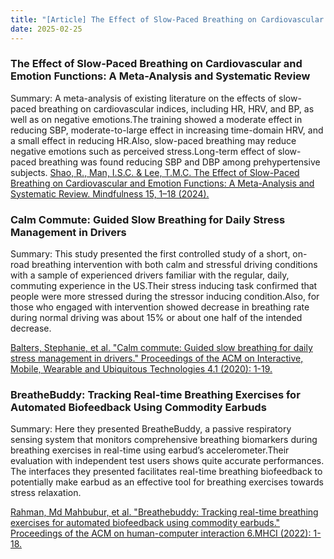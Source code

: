 ```yaml
---
title: "[Article] The Effect of Slow-Paced Breathing on Cardiovascular and Emotion Functions: A Meta-Analysis and Systematic Review & Calm Commute: Guided Slow Breathing for Daily Stress Management in Drivers & BreatheBuddy: Tracking Real-time Breathing Exercises for Automated Biofeedback Using Commodity Earbuds."
date: 2025-02-25
---
```


### The Effect of Slow-Paced Breathing on Cardiovascular and Emotion Functions: A Meta-Analysis and Systematic Review

Summary: A meta-analysis of existing literature on the effects of slow-paced breathing on cardiovascular indices, including HR, HRV, and BP, as well as on negative emotions.The training showed a moderate effect in reducing SBP, moderate-to-large effect in increasing time-domain HRV, and a small effect in reducing HR.Also, slow-paced breathing may reduce negative emotions such as perceived stress.Long-term effect of slow-paced breathing was found reducing SBP and DBP among prehypertensive subjects.
[Shao, R., Man, I.S.C. & Lee, T.M.C. The Effect of Slow-Paced Breathing on Cardiovascular and Emotion Functions: A Meta-Analysis and Systematic Review. Mindfulness 15, 1–18 (2024).](https://link.springer.com/article/10.1007/s12671-023-02294-2)


### Calm Commute: Guided Slow Breathing for Daily Stress Management in Drivers
Summary: This study presented the first controlled study of a short, on-road breathing intervention with both calm and stressful driving conditions with a sample of experienced drivers familiar with the regular, daily, commuting experience in the US.Their stress inducing task confirmed that people were more stressed during the stressor inducing condition.Also, for those who engaged with intervention showed decrease in breathing rate during normal driving was about 15% or about one half of the intended decrease.

[Balters, Stephanie, et al. "Calm commute: Guided slow breathing for daily stress management in drivers." Proceedings of the ACM on Interactive, Mobile, Wearable and Ubiquitous Technologies 4.1 (2020): 1-19.](https://dl.acm.org/doi/abs/10.1145/3380998)


### BreatheBuddy: Tracking Real-time Breathing Exercises for Automated Biofeedback Using Commodity Earbuds

Summary: Here they presented BreatheBuddy, a passive respiratory sensing system that monitors comprehensive breathing biomarkers during breathing exercises in real-time using earbud’s accelerometer.Their evaluation with independent test users shows quite accurate performances. The interfaces they presented facilitates real-time breathing biofeedback to potentially make earbud as an effective tool for breathing exercises towards stress relaxation.

[Rahman, Md Mahbubur, et al. "Breathebuddy: Tracking real-time breathing exercises for automated biofeedback using commodity earbuds." Proceedings of the ACM on human-computer interaction 6.MHCI (2022): 1-18.](https://dl.acm.org/doi/abs/10.1145/3546748)
